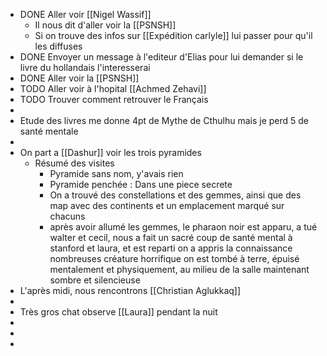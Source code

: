 - DONE Aller voir [[Nigel Wassif]]
	- Il nous dit d'aller voir la [[PSNSH]]
	- Si on trouve des infos sur [[Expédition carlyle]] lui passer pour qu'il les diffuses
- DONE Envoyer un message à l'editeur d'Elias pour lui demander si le livre du hollandais l'interesserai
- DONE Aller voir la [[PSNSH]]
- TODO Aller voir à l'hopital [[Achmed Zehavi]]
- TODO Trouver comment retrouver le Français
-
- Etude des livres me donne 4pt de Mythe de Cthulhu mais je perd 5 de santé mentale
-
- On part a [[Dashur]] voir les trois pyramides
	- Résumé des visites
		- Pyramide sans nom, y'avais rien
		- Pyramide penchée : Dans une piece secrete
		- On a trouvé des constellations et des gemmes, ainsi que des map avec des continents et un emplacement marqué sur chacuns
		- après avoir allumé les gemmes, le pharaon noir est apparu, a tué walter et cecil, nous a fait un sacré coup de santé mental à stanford et laura, et est reparti
		  on a appris la connaissance nombreuses créature horrifique
		  on est tombé à terre, épuisé mentalement et physiquement, au milieu de la salle maintenant sombre et silencieuse
- L'après midi, nous rencontrons [[Christian Aglukkaq]]
-
- Très gros chat observe [[Laura]] pendant la nuit
-
-
-
